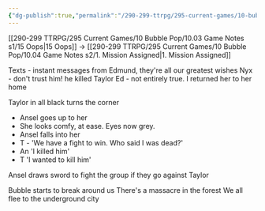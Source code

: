 ```yaml
---
{"dg-publish":true,"permalink":"/290-299-ttrpg/295-current-games/10-bubble-pop/10-03-game-notes-s1/16-meetup/"}
---
```



[[290-299 TTRPG/295 Current Games/10 Bubble Pop/10.03 Game Notes s1/15 Oops\|15 Oops]] -> [[290-299 TTRPG/295 Current Games/10 Bubble Pop/10.04 Game Notes s2/1. Mission Assigned\|1. Mission Assigned]]

Texts - instant messages from Edmund, they're all our greatest wishes
Nyx - don't trust him! he killed Taylor
Ed - not entirely true. I returned her to her home

Taylor in all black turns the corner
- Ansel goes up to her
- She looks comfy, at ease. Eyes now grey.
- Ansel falls into her
- T - 'We have a fight to win. Who said I was dead?'
- An 'I killed him'
- T 'I wanted to kill him'

Ansel draws sword to fight the group if they go against Taylor

Bubble starts to break around us
There's a massacre in the forest
We all flee to the underground city